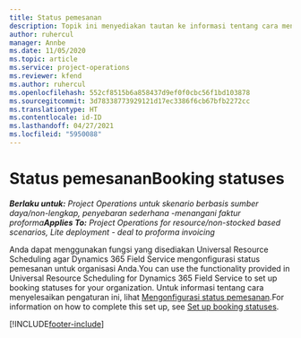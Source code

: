 ```yaml
---
title: Status pemesanan
description: Topik ini menyediakan tautan ke informasi tentang cara mengonfigurasi status pemesanan untuk Project Operations.
author: ruhercul
manager: Annbe
ms.date: 11/05/2020
ms.topic: article
ms.service: project-operations
ms.reviewer: kfend
ms.author: ruhercul
ms.openlocfilehash: 552cf8515b6a858437d9ef0f0cbc56f1bd103878
ms.sourcegitcommit: 3d78338773929121d17ec3386f6cb67bfb2272cc
ms.translationtype: HT
ms.contentlocale: id-ID
ms.lasthandoff: 04/27/2021
ms.locfileid: "5950088"
---
```

# <a name="booking-statuses"></a><span data-ttu-id="51829-103">Status pemesanan</span><span class="sxs-lookup"><span data-stu-id="51829-103">Booking statuses</span></span>

<span data-ttu-id="51829-104">_**Berlaku untuk:** Project Operations untuk skenario berbasis sumber daya/non-lengkap, penyebaran sederhana -menangani faktur proforma_</span><span class="sxs-lookup"><span data-stu-id="51829-104">_**Applies To:** Project Operations for resource/non-stocked based scenarios, Lite deployment - deal to proforma invoicing_</span></span>

<span data-ttu-id="51829-105">Anda dapat menggunakan fungsi yang disediakan Universal Resource Scheduling agar Dynamics 365 Field Service mengonfigurasi status pemesanan untuk organisasi Anda.</span><span class="sxs-lookup"><span data-stu-id="51829-105">You can use the functionality provided in Universal Resource Scheduling for Dynamics 365 Field Service to set up booking statuses for your organization.</span></span> <span data-ttu-id="51829-106">Untuk informasi tentang cara menyelesaikan pengaturan ini, lihat [Mengonfigurasi status pemesanan](/dynamics365/field-service/set-up-booking-statuses).</span><span class="sxs-lookup"><span data-stu-id="51829-106">For information on how to complete this set up, see [Set up booking statuses](/dynamics365/field-service/set-up-booking-statuses).</span></span>


[!INCLUDE[footer-include](../includes/footer-banner.md)]